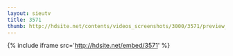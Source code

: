 ```yaml
---
layout: sieutv
title: 3571
thumb: http://hdsite.net/contents/videos_screenshots/3000/3571/preview_360p.mp4.jpg
---
```

{% include iframe src='http://hdsite.net/embed/3571' %}
 
